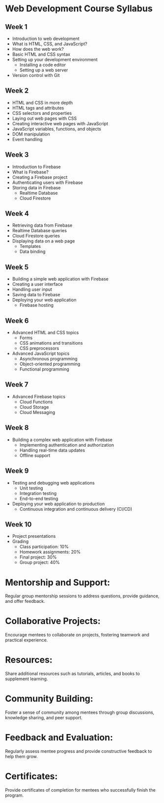 # Web Development Course Syllabus

## Week 1
- Introduction to web development
- What is HTML, CSS, and JavaScript?
- How does the web work?
- Basic HTML and CSS syntax
- Setting up your development environment
  - Installing a code editor
  - Setting up a web server
- Version control with Git

## Week 2
- HTML and CSS in more depth
- HTML tags and attributes
- CSS selectors and properties
- Laying out web pages with CSS
- Creating interactive web pages with JavaScript
- JavaScript variables, functions, and objects
- DOM manipulation
- Event handling

## Week 3
- Introduction to Firebase
- What is Firebase?
- Creating a Firebase project
- Authenticating users with Firebase
- Storing data in Firebase
  - Realtime Database
  - Cloud Firestore

## Week 4
- Retrieving data from Firebase
- Realtime Database queries
- Cloud Firestore queries
- Displaying data on a web page
  - Templates
  - Data binding

## Week 5
- Building a simple web application with Firebase
- Creating a user interface
- Handling user input
- Saving data to Firebase
- Deploying your web application
  - Firebase hosting

## Week 6
- Advanced HTML and CSS topics
  - Forms
  - CSS animations and transitions
  - CSS preprocessors
- Advanced JavaScript topics
  - Asynchronous programming
  - Object-oriented programming
  - Functional programming

## Week 7
- Advanced Firebase topics
  - Cloud Functions
  - Cloud Storage
  - Cloud Messaging

## Week 8
- Building a complex web application with Firebase
  - Implementing authentication and authorization
  - Handling real-time data updates
  - Offline support

## Week 9
- Testing and debugging web applications
  - Unit testing
  - Integration testing
  - End-to-end testing
- Deploying your web application to production
  - Continuous integration and continuous delivery (CI/CD)

## Week 10
- Project presentations
- Grading
  - Class participation: 10%
  - Homework assignments: 20%
  - Final project: 30%
  - Group project: 40% 


# Mentorship and Support: 
Regular group mentorship sessions to address questions, provide guidance, and offer feedback.

# Collaborative Projects: 
Encourage mentees to collaborate on projects, fostering teamwork and practical experience.

# Resources: 
Share additional resources such as tutorials, articles, and books to supplement learning.

# Community Building: 
Foster a sense of community among mentees through group discussions, knowledge sharing, and peer support.

# Feedback and Evaluation: 
Regularly assess mentee progress and provide constructive feedback to help them grow.

# Certificates: 
Provide certificates of completion for mentees who successfully finish the program.
